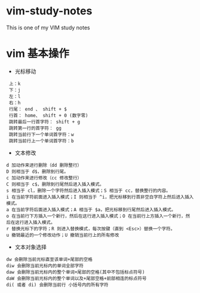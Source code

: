 # vim-study-notes
This is one of my VIM study notes

# vim 基本操作
- 光标移动
```
 上：k 
 下：j
 左：l
 右：h
 行尾： end 、 shift + $ 
 行首： home、 shift + 0 (数字零)
 跳转最后一行首字符： shift + g
 跳转第一行的首字符： gg
 跳转当前行下一个单词首字符：w
 跳转当前行上一个单词首字符：b 

```

- 文本修改

```
d 加动作来进行删除（dd 删除整行）
D 则相当于 d$，删除到行尾。
c 加动作来进行修改（cc 修改整行）
C 则相当于 c$，删除到行尾然后进入插入模式。
s 相当于 cl，删除一个字符然后进入插入模式；S 相当于 cc，替换整行的内容。
i 在当前字符前面进入插入模式；I 则相当于 ^i，把光标移到行首非空白字符上然后进入插入模式。
a 在当前字符后面进入插入模式；A 相当于 $a，把光标移到行尾然后进入插入模式。
o 在当前行下方插入一个新行，然后在这行进入插入模式；O 在当前行上方插入一个新行，然后在这行进入插入模式。
r 替换光标下的字符；R 则进入替换模式，每次按键（直到 <Esc>）替换一个字符。
u 撤销最近的一个修改动作；U 撤销当前行上的所有修改

```

- 文本对象选择

```
dw 会删除当前光标直至该单词+尾部的空格
diw 会删除当前光标内的单词全部字符
daw 会删除当前光标内的整个单词+尾部的空格(其中不包括标点符号)
daW 会删除当前光标内的整个单词以及+尾部空格+前部相连的标点符号
di( 或者 di) 会删除当前行 小括号内的所有字符

```